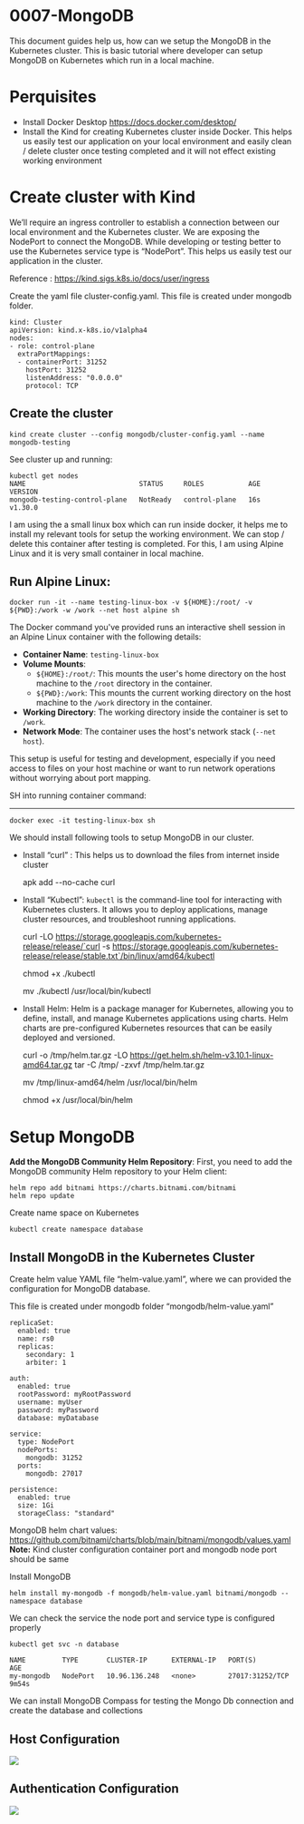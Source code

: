 # 0007-MongoDB
This document guides help us, how can we setup the MongoDB in the Kubernetes cluster. This is basic tutorial where developer can setup MongoDB on Kubernetes which run in a local machine.

# Perquisites 
- Install Docker Desktop https://docs.docker.com/desktop/
- Install the Kind for creating Kubernetes cluster inside Docker. This helps us easily test our application on your local environment and easily clean / delete cluster once testing completed and it will not effect existing working environment
# Create cluster with Kind

We’ll require an ingress controller to establish a connection between our local environment and the Kubernetes cluster. We are exposing the NodePort to connect the MongoDB. While developing or testing better to use the Kubernetes service type is “NodePort”. This helps us easily test our application in the cluster.

Reference : https://kind.sigs.k8s.io/docs/user/ingress

Create the yaml file cluster-config.yaml. This file is created under mongodb folder. 


    kind: Cluster
    apiVersion: kind.x-k8s.io/v1alpha4
    nodes:
    - role: control-plane
      extraPortMappings:
      - containerPort: 31252
        hostPort: 31252
        listenAddress: "0.0.0.0"
        protocol: TCP
## Create the cluster 
    kind create cluster --config mongodb/cluster-config.yaml --name mongodb-testing

See cluster up and running:

    kubectl get nodes
    NAME                            STATUS     ROLES           AGE   VERSION
    mongodb-testing-control-plane   NotReady   control-plane   16s   v1.30.0

I am using the a small linux box which can run inside docker, it helps me to install my relevant tools for setup the working environment. We can stop / delete this container after testing is completed. For this, I am using Alpine Linux and it is very small container in local machine.

## Run Alpine Linux:
    docker run -it --name testing-linux-box -v ${HOME}:/root/ -v ${PWD}:/work -w /work --net host alpine sh

The Docker command you've provided runs an interactive shell session in an Alpine Linux container with the following details:


- **Container Name**: `testing-linux-box`
- **Volume Mounts**:
    - `${HOME}:/root/`: This mounts the user's home directory on the host machine to the `/root` directory in the container.
    - `${PWD}:/work`: This mounts the current working directory on the host machine to the `/work` directory in the container.
- **Working Directory**: The working directory inside the container is set to `/work`.
- **Network Mode**: The container uses the host's network stack (`--net host`).

This setup is useful for testing and development, especially if you need access to files on your host machine or want to run network operations without worrying about port mapping.

SH into running container command:
****
    docker exec -it testing-linux-box sh

We should install following tools to setup MongoDB in our cluster.

- Install “curl” : This helps us to download the files from internet inside cluster


    apk add --no-cache curl


- Install “Kubectl”: `kubectl` is the command-line tool for interacting with Kubernetes clusters. It allows you to deploy applications, manage cluster resources, and troubleshoot running applications.


    curl -LO https://storage.googleapis.com/kubernetes-release/release/`curl -s https://storage.googleapis.com/kubernetes-release/release/stable.txt`/bin/linux/amd64/kubectl
    
    chmod +x ./kubectl
    
    mv ./kubectl /usr/local/bin/kubectl


- Install Helm: Helm is a package manager for Kubernetes, allowing you to define, install, and manage Kubernetes applications using charts. Helm charts are pre-configured Kubernetes resources that can be easily deployed and versioned.


    curl -o /tmp/helm.tar.gz -LO https://get.helm.sh/helm-v3.10.1-linux-amd64.tar.gz
    tar -C /tmp/ -zxvf /tmp/helm.tar.gz
    
    mv /tmp/linux-amd64/helm /usr/local/bin/helm
    
    chmod +x /usr/local/bin/helm
# Setup MongoDB

**Add the MongoDB Community Helm Repository**: First, you need to add the MongoDB community Helm repository to your Helm client:

    helm repo add bitnami https://charts.bitnami.com/bitnami
    helm repo update

Create name space on Kubernetes

    kubectl create namespace database


## Install MongoDB in the Kubernetes Cluster

Create helm value YAML file “helm-value.yaml”, where we can provided the configuration for MongoDB database.

This file is created under mongodb folder “mongodb/helm-value.yaml”

    replicaSet:
      enabled: true
      name: rs0
      replicas:
        secondary: 1
        arbiter: 1
    
    auth:
      enabled: true
      rootPassword: myRootPassword
      username: myUser
      password: myPassword
      database: myDatabase
    
    service:
      type: NodePort
      nodePorts:
        mongodb: 31252
      ports:
        mongodb: 27017
    
    persistence:
      enabled: true
      size: 1Gi
      storageClass: "standard"

MongoDB helm chart values: https://github.com/bitnami/charts/blob/main/bitnami/mongodb/values.yaml
**Note:** Kind cluster configuration container port and mongodb node port should be same

Install MongoDB 

    helm install my-mongodb -f mongodb/helm-value.yaml bitnami/mongodb --namespace database

We can check the service the node port and service type is configured properly

    kubectl get svc -n database
    
    NAME         TYPE       CLUSTER-IP      EXTERNAL-IP   PORT(S)           AGE
    my-mongodb   NodePort   10.96.136.248   <none>        27017:31252/TCP   9m54s

We can install MongoDB Compass for testing the Mongo Db connection and create the database and collections

## Host Configuration
![](https://paper-attachments.dropboxusercontent.com/s_DB39112FCA5B40991E1F5FBD452106ED103D616BE13230B31BC03D387CD046A3_1721932307206_image.png)

## Authentication Configuration
![](https://paper-attachments.dropboxusercontent.com/s_DB39112FCA5B40991E1F5FBD452106ED103D616BE13230B31BC03D387CD046A3_1721932331980_image.png)



